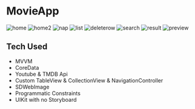 # MovieApp

![home](https://github.com/altankorayy/MovieApp/assets/67483357/5f41b1ab-e986-45d3-82cf-11cad22d8565)
![home2](https://github.com/altankorayy/MovieApp/assets/67483357/5a35089b-8408-4493-8540-5584df238d3a)
![nap](https://github.com/altankorayy/MovieApp/assets/67483357/45d9cd2a-304a-4523-a6c9-d3ec2be5bdbb)
![list](https://github.com/altankorayy/MovieApp/assets/67483357/e0df917e-3215-4cb3-8e82-c96b78de1171)
![deleterow](https://github.com/altankorayy/MovieApp/assets/67483357/c1cf372f-5808-4e31-a83e-15a86eb1111c)
![search](https://github.com/altankorayy/MovieApp/assets/67483357/cec4d2ea-62b6-4fe0-ae87-1b951ae08ca5)
![result](https://github.com/altankorayy/MovieApp/assets/67483357/c9636041-21ff-4733-bcbb-f94da3ba62ff)
![preview](https://github.com/altankorayy/MovieApp/assets/67483357/d097b098-b82c-494f-a875-4c81cf4e4959)

## Tech Used
* MVVM
* CoreData
* Youtube & TMDB Api 
* Custom TableView & CollectionView & NavigationController 
* SDWebImage 
* Programmatic Constraints 
* UIKit with no Storyboard 
